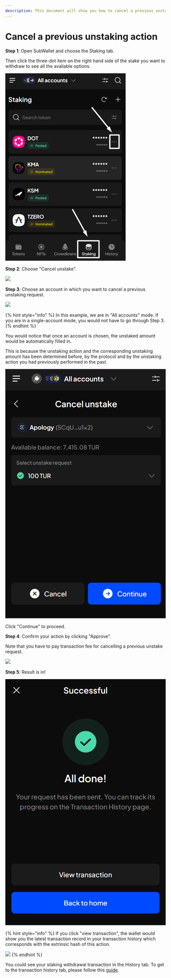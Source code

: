 ```yaml
---
description: This document will show you how to cancel a previous unstaking action.
---
```


# Cancel a previous unstaking action

**Step 1**: Open SubWallet and choose the Staking tab.&#x20;

Then click the three-dot item on the right hand side of the stake you want to withdraw to see all the avaliable options.&#x20;

![](<../../../.gitbook/assets/image (54) (1) (1) (1) (1).png>)



**Step 2**: Choose "Cancel unstake".

![](<../../../.gitbook/assets/image (1) (4).png>)



**Step 3**: Choose an account in which you want to cancel a previous unstaking request.

![](<../../../.gitbook/assets/image (3) (3).png>)

{% hint style="info" %}
In this example, we are in "All accounts" mode. If you are in a single-account mode, you would not have to go through Step 3.&#x20;
{% endhint %}

You would notice that once an account is chosen, the unstaked amount would be automatically filled in.&#x20;

This is because the unstaking action and the corresponding unstaking amount has been determined before, by the protocol and by the unstaking action you had previously performed in the past.&#x20;

![](<../../../.gitbook/assets/image (188) (1) (1).png>)

Click "Continue" to proceed.



**Step 4**: Confirm your action by clicking "Approve".

Note that you have to pay transaction fee for cancelling a previous unstake request.&#x20;

![](<../../../.gitbook/assets/image (168) (3).png>)



**Step 5**: Result is in!

![](<../../../.gitbook/assets/image (194) (1) (1).png>)

{% hint style="info" %}
If you click "view transaction", the wallet would show you the latest transaction record in your transaction history which corresponds with the extrinsic hash of this action.&#x20;

![](<../../../.gitbook/assets/image (171) (3).png>)
{% endhint %}

You could see your staking withdrawal transaction in the History tab. To get to the transaction history tab, please follow this [guide](../../view-transaction-history.md).
